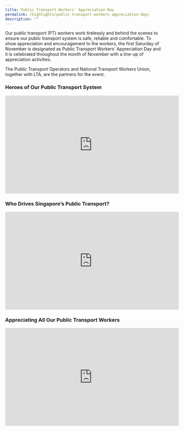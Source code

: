 ```yaml
---
title: Public Transport Workers' Appreciation Day
permalink: /highlights/public-transport-workers-appreciation-day/
description: ""
---
```

Our public transport (PT) workers work tirelessly and behind the scenes to ensure our public transport system is safe, reliable and comfortable. To show appreciation and encouragement to the workers, the first Saturday of November is designated as Public Transport Workers’ Appreciation Day and it is celebrated throughout the month of November with a line-up of appreciation activities.  
  
The Public Transport Operators and National Transport Workers Union, together with LTA, are the partners for the event.

### Heroes of Our Public Transport System
<div class="bp-youtube">

<iframe allowfullscreen="" allow="accelerometer; autoplay; clipboard-write; encrypted-media; gyroscope; picture-in-picture; web-share" frameborder="0" title="YouTube video player" src="https://www.youtube.com/embed/haN8qmCQDGY?si=sGk67wwrtmG4ak9j" height="315" width="560"></iframe>

</div>


### Who Drives Singapore’s Public Transport?
<div class="bp-youtube">

<iframe allowfullscreen="" allow="accelerometer; autoplay; clipboard-write; encrypted-media; gyroscope; picture-in-picture; web-share" frameborder="0" title="YouTube video player" src="https://www.youtube.com/embed/bkS44hCO4xU?si=lujnYz6KmiQEyX4G" height="315" width="560"></iframe>

</div>


### Appreciating All Our Public Transport Workers

<div class="bp-youtube">

<iframe allowfullscreen="" allow="accelerometer; autoplay; clipboard-write; encrypted-media; gyroscope; picture-in-picture; web-share" frameborder="0" title="YouTube video player" src="https://www.youtube.com/embed/96I2HQ-0wkE?si=c8P_Bh5LHd4FtB7q" height="315" width="560"></iframe>

</div>

